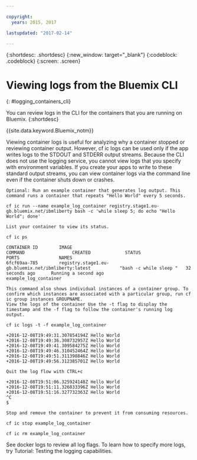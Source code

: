```yaml
---

copyright:
  years: 2015, 2017

lastupdated: "2017-02-14"

---
```



{:shortdesc: .shortdesc}
{:new_window: target="_blank"}
{:codeblock: .codeblock}
{:screen: .screen}


# Viewing logs from the Bluemix CLI
{: #logging_containers_cli}

You can review logs in the CLI for the containers that you are running on Bluemix.
{:shortdesc}



{{site.data.keyword.Bluemix_notm}}

Viewing container logs is useful for analyzing why a container stopped or reviewing container output. However, cf ic logs can be used only if the app writes logs to the STDOUT and STDERR output streams. Because the CLI does not use the logging service, you cannot view logs that you specify with environment variables. If you create your apps to write to these standard output streams, you can view container logs via the command line even if the container shuts down or crashes.

    Optional: Run an example container that generates log output. This command runs a container that repeats "Hello World" every 5 seconds.

    cf ic run --name example_log_container registry.stage1.eu-gb.bluemix.net/ibmliberty bash -c 'while sleep 5; do echo "Hello World"; done'

    List your container to view its status.

    cf ic ps

    CONTAINER ID        IMAGE                                               COMMAND                  CREATED             STATUS                   PORTS               NAMES
    6fcf69aa-785        registry.stage1.eu-gb.bluemix.net/ibmliberty:latest           "bash -c while sleep "   32 seconds ago      Running a second ago                         example_log_container

    This command also shows individual instances of a container group. To confirm which instances are associated with a particular group, run cf ic group instances GROUPNAME.
    View the logs of the container Use the -t flag to display the timestamp and the -f flag to follow the container's running log output.

    cf ic logs -t -f example_log_container

    +2016-12-08T19:49:31.307854194Z Hello World
    +2016-12-08T19:49:36.308732957Z Hello World
    +2016-12-08T19:49:41.309584275Z Hello World
    +2016-12-08T19:49:46.310452464Z Hello World
    +2016-12-08T19:49:51.311398846Z Hello World
    +2016-12-08T19:49:56.312385701Z Hello World

    Quit the log flow with CTRL+c

    +2016-12-08T19:51:06.325924148Z Hello World
    +2016-12-08T19:51:11.326833396Z Hello World
    +2016-12-08T19:51:16.327732363Z Hello World
    ^C
    $ 

    Stop and remove the container to prevent it from consuming resources.

    cf ic stop example_log_container

    cf ic rm example_log_container

See docker logs to review all log flags. To learn how to specify more logs, try Tutorial: Testing the logging capabilities.

